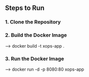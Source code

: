 ## Steps to Run
 
### 1. Clone the Repository
 
### 2. Build the Docker Image
 
 --> docker build -t xops-app .
 
### 3. Run the Docker Image
 
 --> docker run -d -p 8080:80 xops-app